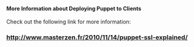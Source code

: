 #### More Information about Deploying Puppet to Clients
Check out the following link for more information:

### http://www.masterzen.fr/2010/11/14/puppet-ssl-explained/
